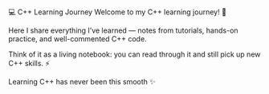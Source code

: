 💻 C++ Learning Journey
Welcome to my C++ learning journey! 🚀

Here I share everything I’ve learned — notes from tutorials, hands-on practice, and well-commented C++ code.

Think of it as a living notebook:
you can read through it and still pick up new C++ skills. ⚡️

Learning C++ has never been this smooth ✨
